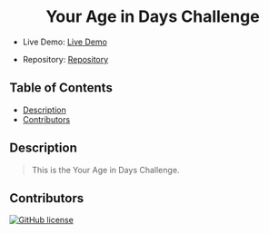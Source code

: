 <div align="center">

# Your Age in Days Challenge

</div>

- Live Demo: [Live Demo](https://lbarnes86.github.io/age-challenge/)

- Repository: [Repository](https://github.com/lbarnes86/age-challenge)

## Table of Contents

- [Description](#description)
- [Contributors](#contributors)


## Description

>This is the Your Age in Days Challenge.


## Contributors

[![GitHub license](https://img.shields.io/badge/Made%20by-Lloyd%20Barnes-ab8c9b?style=flat&logo=github)](https://github.com/lbarnes86)

